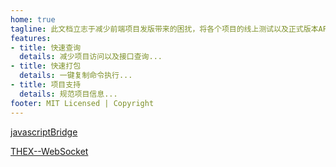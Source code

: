 ```yaml
---
home: true
tagline: 此文档立志于减少前端项目发版带来的困扰，将各个项目的线上测试以及正式版本API配置、打包和功能分支描述清楚，以此方便项目发布和测试。
features:
- title: 快速查询
  details: 减少项目访问以及接口查询...
- title: 快速打包
  details: 一键复制命令执行...
- title: 项目支持
  details: 规范项目信息...
footer: MIT Licensed | Copyright
---
```


<div class='features'>
<p class="feature"><a href="/javascriptBridge/">javascriptBridge</a></p>
<p class="feature"><a href="/webSocket/">THEX--WebSocket</a></p>
</div>
